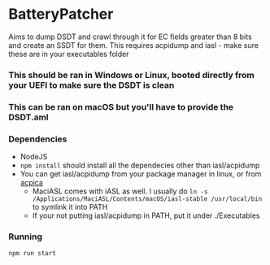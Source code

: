 # BatteryPatcher

Aims to dump DSDT and crawl through it for EC fields greater than 8 bits and create an SSDT for them.
This requires acpidump and iasl - make sure these are in your executables folder

### This should be ran in Windows or Linux, booted directly from your UEFI to make sure the DSDT is clean
### This can be ran on macOS but you'll have to provide the DSDT.aml

### Dependencies
* NodeJS
* `npm install` should install all the dependecies other than iasl/acpidump
* You can get iasl/acpidump from your package manager in linux, or from [acpica](https://www.acpica.org/downloads/binary-tools)
  * MaciASL comes with iASL as well. I usually do `ln -s /Applications/MaciASL/Contents/macOS/iasl-stable /usr/local/bin` to symlink it into PATH
  * If your not putting iasl/acpidump in PATH, put it under ./Executables
  
### Running
`npm run start`
